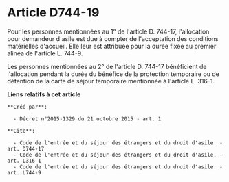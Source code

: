 # Article D744-19

Pour les personnes mentionnées au 1° de l'article D. 744-17, l'allocation pour demandeur d'asile est due à compter de
l'acceptation des conditions matérielles d'accueil. Elle leur est attribuée pour la durée fixée au premier alinéa de
l'article L. 744-9. 

Les personnes mentionnées au 2° de l'article D. 744-17 bénéficient de l'allocation pendant la durée du bénéfice de la
protection temporaire ou de détention de la carte de séjour temporaire mentionnée à l'article L. 316-1.

**Liens relatifs à cet article**

	**Créé par**:

	  - Décret n°2015-1329 du 21 octobre 2015 - art. 1

	**Cite**:

	  - Code de l'entrée et du séjour des étrangers et du droit d'asile. - art. D744-17
	  - Code de l'entrée et du séjour des étrangers et du droit d'asile. - art. L316-1
	  - Code de l'entrée et du séjour des étrangers et du droit d'asile. - art. L744-9
